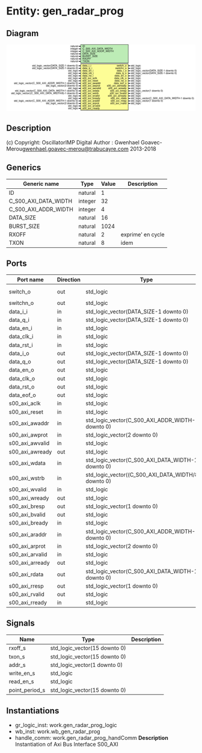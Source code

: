 # Entity: gen_radar_prog

## Diagram

![Diagram](gen_radar_prog.svg "Diagram")
## Description

(c) Copyright: OscillatorIMP Digital
Author : Gwenhael Goavec-Merou<gwenhael.goavec-merou@trabucayre.com>
2013-2018
## Generics

| Generic name         | Type    | Value | Description       |
| -------------------- | ------- | ----- | ----------------- |
| ID                   | natural | 1     |                   |
| C_S00_AXI_DATA_WIDTH | integer | 32    |                   |
| C_S00_AXI_ADDR_WIDTH | integer | 4     |                   |
| DATA_SIZE            | natural | 16    |                   |
| BURST_SIZE           | natural | 1024  |                   |
| RXOFF                | natural | 2     | exprime' en cycle |
| TXON                 | natural | 8     | idem              |
## Ports

| Port name       | Direction | Type                                                  | Description    |
| --------------- | --------- | ----------------------------------------------------- | -------------- |
| switch_o        | out       | std_logic                                             | Syscon signals |
| switchn_o       | out       | std_logic                                             |                |
| data_i_i        | in        | std_logic_vector(DATA_SIZE-1 downto 0)                |                |
| data_q_i        | in        | std_logic_vector(DATA_SIZE-1 downto 0)                |                |
| data_en_i       | in        | std_logic                                             |                |
| data_clk_i      | in        | std_logic                                             |                |
| data_rst_i      | in        | std_logic                                             |                |
| data_i_o        | out       | std_logic_vector(DATA_SIZE-1 downto 0)                |                |
| data_q_o        | out       | std_logic_vector(DATA_SIZE-1 downto 0)                |                |
| data_en_o       | out       | std_logic                                             |                |
| data_clk_o      | out       | std_logic                                             |                |
| data_rst_o      | out       | std_logic                                             |                |
| data_eof_o      | out       | std_logic                                             |                |
| s00_axi_aclk    | in        | std_logic                                             | axi            |
| s00_axi_reset   | in        | std_logic                                             |                |
| s00_axi_awaddr  | in        | std_logic_vector(C_S00_AXI_ADDR_WIDTH-1 downto 0)     |                |
| s00_axi_awprot  | in        | std_logic_vector(2 downto 0)                          |                |
| s00_axi_awvalid | in        | std_logic                                             |                |
| s00_axi_awready | out       | std_logic                                             |                |
| s00_axi_wdata   | in        | std_logic_vector(C_S00_AXI_DATA_WIDTH-1 downto 0)     |                |
| s00_axi_wstrb   | in        | std_logic_vector((C_S00_AXI_DATA_WIDTH/8)-1 downto 0) |                |
| s00_axi_wvalid  | in        | std_logic                                             |                |
| s00_axi_wready  | out       | std_logic                                             |                |
| s00_axi_bresp   | out       | std_logic_vector(1 downto 0)                          |                |
| s00_axi_bvalid  | out       | std_logic                                             |                |
| s00_axi_bready  | in        | std_logic                                             |                |
| s00_axi_araddr  | in        | std_logic_vector(C_S00_AXI_ADDR_WIDTH-1 downto 0)     |                |
| s00_axi_arprot  | in        | std_logic_vector(2 downto 0)                          |                |
| s00_axi_arvalid | in        | std_logic                                             |                |
| s00_axi_arready | out       | std_logic                                             |                |
| s00_axi_rdata   | out       | std_logic_vector(C_S00_AXI_DATA_WIDTH-1 downto 0)     |                |
| s00_axi_rresp   | out       | std_logic_vector(1 downto 0)                          |                |
| s00_axi_rvalid  | out       | std_logic                                             |                |
| s00_axi_rready  | in        | std_logic                                             |                |
## Signals

| Name           | Type                          | Description |
| -------------- | ----------------------------- | ----------- |
| rxoff_s        | std_logic_vector(15 downto 0) |             |
|  txon_s        | std_logic_vector(15 downto 0) |             |
| addr_s         | std_logic_vector(1 downto 0)  |             |
| write_en_s     | std_logic                     |             |
|  read_en_s     | std_logic                     |             |
| point_period_s | std_logic_vector(15 downto 0) |             |
## Instantiations

- gr_logic_inst: work.gen_radar_prog_logic
- wb_inst: work.wb_gen_radar_prog
- handle_comm: work.gen_radar_prog_handComm
**Description**
Instantiation of Axi Bus Interface S00_AXI

